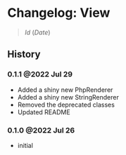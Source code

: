 # Changelog: View

> $Id$ ($Date$)

## History

### 0.1.1 @2022 Jul 29

 - Added a shiny new PhpRenderer
 - Added a shiny new StringRenderer
 - Removed the deprecated classes
 - Updated README

### 0.1.0 @2022 Jul 26

 - initial
